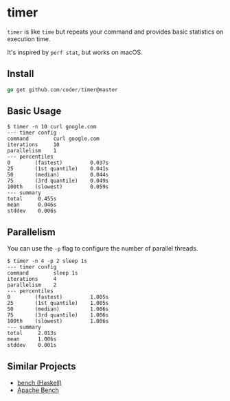 # timer

`timer` is like `time` but repeats your command and provides basic statistics on execution time.

It's inspired by `perf stat`, but works on macOS.

## Install

```go
go get github.com/coder/timer@master
```

## Basic Usage

```shell script
$ timer -n 10 curl google.com
--- timer config
command        curl google.com
iterations     10
parallelism    1
--- percentiles
0        (fastest)         0.037s
25       (1st quantile)    0.041s
50       (median)          0.044s
75       (3rd quantile)    0.049s
100th    (slowest)         0.059s
--- summary
total     0.455s
mean      0.046s
stddev    0.006s
```

## Parallelism

You can use the `-p` flag to configure the number of parallel threads.

```shell script
$ timer -n 4 -p 2 sleep 1s
--- timer config
command        sleep 1s
iterations     4
parallelism    2
--- percentiles
0        (fastest)         1.005s
25       (1st quantile)    1.005s
50       (median)          1.006s
75       (3rd quantile)    1.006s
100th    (slowest)         1.006s
--- summary
total     2.013s
mean      1.006s
stddev    0.001s
```

## Similar Projects

- [bench (Haskell)](https://hackage.haskell.org/package/bench)
- [Apache Bench](https://httpd.apache.org/docs/2.4/programs/ab.html)
